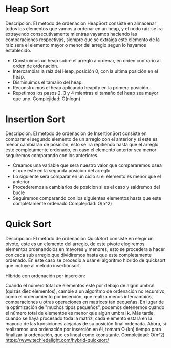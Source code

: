 # Heap Sort
Descripción: El metodo de ordenacion HeapSort consiste en almacenar todos los elementos que vamos a ordenar en un heap, y el nodo raiz se ira extrayendo consecutivamente mientras vayamos haciendo las comparaciones respectivas, siempre que se extraiga este elemento de la raiz sera el elemento mayor o menor del arreglo segun lo hayamos establecido.
  - Construimos un heap sobre el arreglo a ordenar, en orden contrario al orden de ordenación.
  - Intercambiar la raíz del Heap, posición 0, con la ultima posición en el heap.
  - Disminuimos el tamaño del heap.
  - Reconstruimos el heap aplicando heapify en la primera posición.
  - Repetimos los pasos 2, 3 y 4 mientras el tamaño del heap sea mayor que uno.
Complejidad: O(nlogn) 

# Insertion Sort
Descripción: El metodo de ordenacion de InsertionSort consiste en comparar el segundo elemento de un arreglo con el anterior y si este es menor cambiarán de posición, esto se ira repitiendo hasta que el arreglo este completamente ordenado, en caso el elemento anterior sea menor seguiremos comparando con los anteriores.
  - Creamos una variable que sera nuestro valor que compararemos osea el que este en la segunda posicion del arreglo
  - Lo siguiente sera comparar en un ciclo si el elemento es menor que el anterior
  - Procederemos a cambiarlos de posicion si es el caso y saldremos del bucle
  - Seguiremos comparando con los siguientes elementos hasta que este completamente ordenado
Complejidad: O(n^2)

# Quick Sort
Descripción: El metodo de ordenacion QuickSort consiste en elegir un pivote, este es un elemento del arreglo, de este pivote elegiremos elementos ordenandolos en mayores y menores, esto se procedera a hacer con cada sub arreglo que dividiremos hasta que este completamente ordenado. En este caso se procedio a usar el algoritmo hibrido de quicksort que incluye al metodo insertionsort.

Híbrido con ordenación por inserción:

Cuando el número total de elementos esté por debajo de algún umbral (quizás diez elementos), cambie a un algoritmo de ordenación no recursivo, como el ordenamiento por inserción, que realiza menos intercambios, comparaciones u otras operaciones en matrices tan pequeñas. En lugar de la optimización de "muchos tipos pequeños", podemos detenernos cuando el número total de elementos es menor que algún umbral k. Más tarde, cuando se haya procesado toda la matriz, cada elemento estará en la mayoría de las kposiciones alejadas de su posición final ordenada. Ahora, si realizamos una ordenación por inserción en él, tomará O (kn) tiempo para finalizar la ordenación, que es lineal como kconstante.
Complejidad: O(n^2)
https://www.techiedelight.com/hybrid-quicksort/



